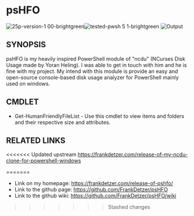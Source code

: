 # psHFO
![25p-version-1 00-brightgreen](https://user-images.githubusercontent.com/57404682/102818919-cf987380-43d2-11eb-9ccb-2ec6b24ed667.png)![tested-pwsh 5 1-brightgreen](https://user-images.githubusercontent.com/57404682/102818921-d0310a00-43d2-11eb-9544-efd82a15a434.png)
![Output](https://user-images.githubusercontent.com/57404682/102819648-23f02300-43d4-11eb-8946-309b626738e2.png)

## SYNOPSIS
psHFO is my heavily inspired PowerShell module of "ncdu" (NCurses Disk Usage made by Yoran Heling). I was able to get in touch with him and he is fine with my project. My intend with this module is provide an easy and open-source console-based disk usage analyzer for PowerShell mainly used on windows.

## CMDLET
* Get-HumanFriendlyFileList - Use this cmdlet to view items and folders and their respective size and attributes. 


## RELATED LINKS
<<<<<<< Updated upstream
https://frankdetzer.com/release-of-my-ncdu-clone-for-powershell-windows

=======
* Link on my homepage: https://frankdetzer.com/release-of-pshfo/
* Link to the github page: https://github.com/FrankDetzer/psHFO
* Link to the github wiki: https://github.com/FrankDetzer/psHFO/wiki
>>>>>>> Stashed changes
